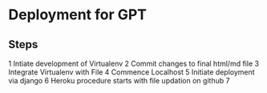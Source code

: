 # Deployment for GPT
## Steps
1 Intiate development of Virtualenv
2 Commit changes to final html/md file 
3 Integrate Virtualenv with File
4 Commence Localhost
5 Initiate deployment via django
6 Heroku procedure starts with file updation on github
7 
